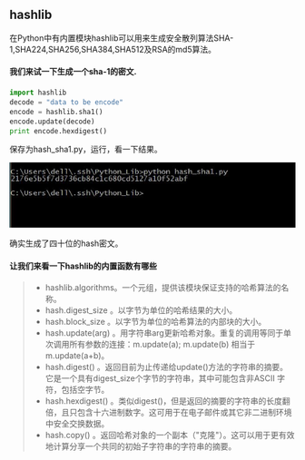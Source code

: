 ## hashlib

在Python中有内置模块hashlib可以用来生成安全散列算法SHA-1,SHA224,SHA256,SHA384,SHA512及RSA的md5算法。

#### 我们来试一下生成一个sha-1的密文.

```python
import hashlib
decode = "data to be encode"
encode = hashlib.sha1()
encode.update(decode)
print encode.hexdigest()
```

保存为hash_sha1.py，运行，看一下结果。

![hash_sha1.jpg](images/hash_sha1.jpg)

确实生成了四十位的hash密文。

#### 让我们来看一下hashlib的内置函数有哪些

>- hashlib.algorithms。一个元组，提供该模块保证支持的哈希算法的名称。
>- hash.digest_size  。以字节为单位的哈希结果的大小。
>- hash.block_size   。以字节为单位的哈希算法的内部块的大小。
>- hash.update(arg)  。用字符串arg更新哈希对象。重复的调用等同于单次调用所有参数的连接：m.update(a); m.update(b) 相当于m.update(a+b)。
>- hash.digest()     。返回目前为止传递给update()方法的字符串的摘要。它是一个具有digest_size个字节的字符串，其中可能包含非ASCII 字符，包括空字节。
>- hash.hexdigest()  。类似digest()，但是返回的摘要的字符串的长度翻倍，且只包含十六进制数字。这可用于在电子邮件或其它非二进制环境中安全交换数据。
>- hash.copy()       。返回哈希对象的一个副本（"克隆"）。这可以用于更有效地计算分享一个共同的初始子字符串的字符串的摘要。

